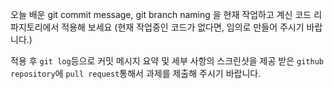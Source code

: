 오늘 배운 git commit message, git branch naming 을 현재 작업하고 계신 코드 리파지토리에서 적용해 보세요 (현재 작업중인 코드가 없다면, 임의로 만들어 주시기 바랍니다.)

적용 후 `git log`등으로 커밋 메시지 요약 및 세부 사항의 스크린샷을 제공 받은 `github repository`에 `pull request`통해서 과제를 제출해 주시기 바랍니다. 
